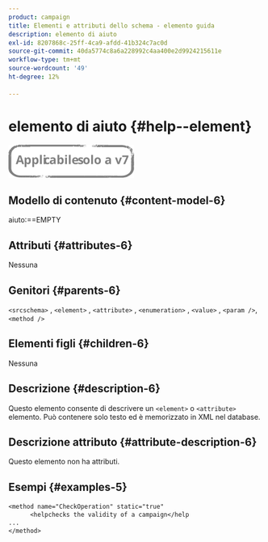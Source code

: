```yaml
---
product: campaign
title: Elementi e attributi dello schema - elemento guida
description: elemento di aiuto
exl-id: 8207868c-25ff-4ca9-afdd-41b324c7ac0d
source-git-commit: 40da5774c8a6a228992c4aa400e2d9924215611e
workflow-type: tm+mt
source-wordcount: '49'
ht-degree: 12%

---
```


# elemento di aiuto {#help--element}

![](../../../assets/v7-only.svg)

## Modello di contenuto {#content-model-6}

aiuto:==EMPTY

## Attributi {#attributes-6}

Nessuna

## Genitori {#parents-6}

`<srcschema>`  ,  `<element>`   ,   `<attribute>`    ,    `<enumeration>`     ,     `<value>`      ,     `<param />`,      `<method />`

## Elementi figli {#children-6}

Nessuna

## Descrizione {#description-6}

Questo elemento consente di descrivere un `<element>`  o  `<attribute>`   elemento. Può contenere solo testo ed è memorizzato in XML nel database.

## Descrizione attributo {#attribute-description-6}

Questo elemento non ha attributi.

## Esempi {#examples-5}

```
<method name="CheckOperation" static="true"
      <helpchecks the validity of a campaign</help
...
</method> 
```

